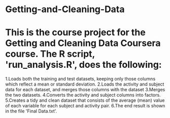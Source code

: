 # Getting-and-Cleaning-Data

# This is the course project for the Getting and Cleaning Data Coursera course. The R script, 'run_analysis.R', does the following:

1.Loads both the training and test datasets, keeping only those columns which reflect a mean or standard deviation.
2.Loads the activity and subject data for each dataset, and merges those columns with the dataset
3.Merges the two datasets.
4.Converts the activity and subject columns into factors.
5.Creates a tidy and clean dataset that consists of the average (mean) value of each variable for each subject and activity pair.
6.The end result is shown in the file 'Final Data.txt'.

